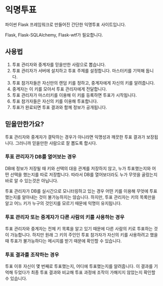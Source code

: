 # 익명투표
파이썬 Flask 프레임워크로 만들어진 간단한 익명투표 사이트입니다.

Flask, Flask-SQLAlchemy, Flask-wtf가 필요합니다.

## 사용법
1. 투표 관리자와 중계자를 믿을만한 사람으로 뽑습니다.
2. 투표 관리자가 서버에 설치하고 투표 주제를 설정합니다. 마스터키를 기억해 둡니다.
3. 투표 참가자들은 자신만의 랜덤 키를 정하고, 중계자에게 자신의 키를 알려줍니다.
4. 중계자는 이 키를 모아서 투표 관리자에게 전달합니다.
5. 투표 관리자가 마스터키를 이용해 이 키를 등록하면 투표가 시작됩니다.
6. 투표 참가자들은 자신의 키를 이용해 투표합니다.
7. 투표가 완료되면 투표 결과와 함께 정보가 공개됩니다.

## 믿을만한가요?
투표 관리자와 중계자가 결탁하는 경우가 아니라면 익명성과 깨끗한 투표 결과가 보장됩니다. 그러니까 믿을만한 사람으로 잘 뽑도록 합시다.

### 투표 관리자가 DB를 열어보는 경우
DB에 정보가 저장될 때 키와 선택의 대응 관계를 저장하지 않고, 누가 투표했는지와 어떤 선택을 했는지를 따로 저장합니다.
따라서 DB를 열어보더라도 누가 무엇을 골랐는지 바로 알 수 있는것은 아닙니다.

투표 관리자가 DB를 실시간으로 모니터링하고 있는 경우 어떤 키를 이용해 무엇에 투표했는지를 알아내는 것이 불가능하지는 않습니다.
하지만, 투표 관리자는 키의 목록만을 알고 어느 키가 누구의 것인지를 모르기 때문에 익명이 유지됩니다.

### 투표 관리자 또는 중계자가 다른 사람의 키를 사용하는 경우
투표 관리자와 중계자는 전체 키 목록을 알고 있기 때문에 다른 사람의 키로 투표하는 것이 가능합니다.
하지만 원래 그 키의 주인인 투표 참가자가 자신의 키를 사용하려고 했을 때 투표가 불가능하다는 메시지를 받기 때문에 확인할 수 있습니다. 

### 투표 결과를 조작하는 경우
투표 이후 자신이 몇 번째로 투표했는지, 어디에 투표했는지를 알려줍니다. 이 결과를 기억해 두었다가 최종 투표 결과와 비교해 투표 과정에 조작이 가해지지 않았는지 확인할 수 있습니다.
